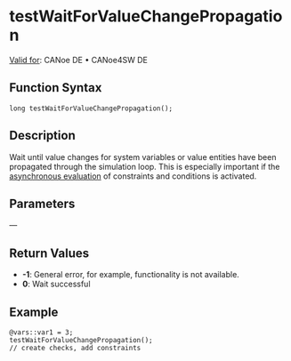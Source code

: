 # testWaitForValueChangePropagation

[Valid for](../../../Shared/FeatureAvailability.md): CANoe DE • CANoe4SW DE

## Function Syntax

```plaintext
long testWaitForValueChangePropagation();
```

## Description

Wait until value changes for system variables or value entities have been propagated through the simulation loop. This is especially important if the [asynchronous evaluation](../../../CANoeCANalyzer/Ribbon/File/Options/Measurement/MeasurementPerformanceAsyncBackgroundCheck.md) of constraints and conditions is activated.

## Parameters

—

## Return Values

- **-1**: General error, for example, functionality is not available.
- **0**: Wait successful

## Example

```plaintext
@vars::var1 = 3;
testWaitForValueChangePropagation();
// create checks, add constraints
```
